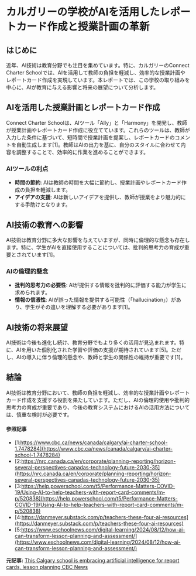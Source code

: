 # カルガリーの学校がAIを活用したレポートカード作成と授業計画の革新

## はじめに

近年、AI技術は教育分野でも注目を集めています。特に、カルガリーのConnect Charter Schoolでは、AIを活用して教師の負担を軽減し、効率的な授業計画やレポートカード作成を実現しています。本レポートでは、この学校の取り組みを中心に、AIが教育に与える影響と将来の展望について分析します。

## AIを活用した授業計画とレポートカード作成

Connect Charter Schoolは、AIツール「Ally」と「Harmony」を開発し、教師が授業計画やレポートカード作成に役立てています。これらのツールは、教師が入力した条件に基づいて、短時間で授業計画を提案し、レポートカードのコメントを自動生成します[1]。教師はAIの出力を基に、自分のスタイルに合わせて内容を調整することで、効率的に作業を進めることができます。

### AIツールの利点

- **時間の節約**: AIは教師の時間を大幅に節約し、授業計画やレポートカード作成の負担を軽減します。
- **アイデアの支援**: AIは新しいアイデアを提供し、教師が授業をより魅力的にする手助けとなります。

## AI技術の教育への影響

AI技術は教育分野に多大な影響を与えていますが、同時に倫理的な懸念も存在します。特に、学生がAIを直接使用することについては、批判的思考力の育成が重要とされています[1]。

### AIの倫理的懸念

- **批判的思考力の必要性**: AIが提供する情報を批判的に評価する能力が学生に求められます。
- **情報の信憑性**: AIが誤った情報を提供する可能性（「hallucination」）があり、学生がその違いを理解する必要があります[1]。

## AI技術の将来展望

AI技術は今後も進化し続け、教育分野でもより多くの活用が見込まれます。特に、AIを用いた個別化された学習や評価の支援が期待されています[5]。ただし、AIの導入に伴う倫理的懸念や、教師と学生の関係性の維持が重要です[1]。

## 結論

AI技術は教育分野において、教師の負担を軽減し、効率的な授業計画やレポートカード作成を支援する役割を果たしています。ただし、AIの倫理的使用や批判的思考力の育成が重要であり、今後の教育システムにおけるAIの活用方法については、慎重な検討が必要です。

#### 参照記事
- [1:https://www.cbc.ca/news/canada/calgary/ai-charter-school-1.7478284](https://www.cbc.ca/news/canada/calgary/ai-charter-school-1.7478284)
- [2:https://nrc.canada.ca/en/corporate/planning-reporting/horizon-several-perspectives-canadas-technology-future-2030-35](https://nrc.canada.ca/en/corporate/planning-reporting/horizon-several-perspectives-canadas-technology-future-2030-35)
- [3:https://help.powerschool.com/t5/Performance-Matters-COVID-19/Using-AI-to-help-teachers-with-report-card-comments/m-p/520838](https://help.powerschool.com/t5/Performance-Matters-COVID-19/Using-AI-to-help-teachers-with-report-card-comments/m-p/520838)
- [4:https://danmeyer.substack.com/p/teachers-these-four-ai-resources](https://danmeyer.substack.com/p/teachers-these-four-ai-resources)
- [5:https://www.eschoolnews.com/digital-learning/2024/08/12/how-ai-can-transform-lesson-planning-and-assessment/](https://www.eschoolnews.com/digital-learning/2024/08/12/how-ai-can-transform-lesson-planning-and-assessment/)


**元記事:** [This Calgary school is embracing artificial intelligence for report cards, lesson planning CBC News](https://www.cbc.ca/news/canada/calgary/ai-charter-school-1.7478284)